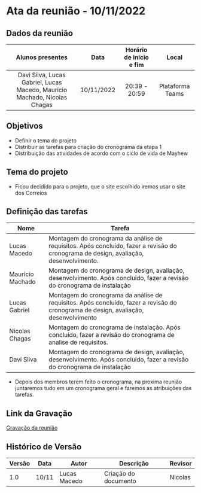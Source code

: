 # Ata da reunião - 10/11/2022

## Dados da reunião
|                             Alunos presentes                              |    Data    | Horário de inicio e fim |      Local       |
| :-----------------------------------------------------------------------: | :--------: | :---------------------: | :--------------: |
| Davi Silva, Lucas Gabriel, Lucas Macedo, Maurício Machado, Nicolas Chagas | 10/11/2022 |      20:39 - 20:59      | Plataforma Teams |

## Objetivos

- Definir o tema do projeto
- Distribuir as tarefas para criação do cronograma da etapa 1
- Distribuição das atividades de acordo com o ciclo de vida de Mayhew

## Tema do projeto

- Ficou decidido para o projeto, que o site escolhido iremos usar o site dos Correios

## Definição das tarefas

| Nome              | Tarefa |
| - | - |
| Lucas Macedo      | Montagem do cronograma da análise de requisitos. Após concluído, fazer a revisão do cronograma de design, avaliação, desenvolvimento. |
| Mauricio Machado  | Montagem do cronograma de design, avaliação, desenvolvimento. Após concluído, fazer a revisão do cronograma de instalação |
| Lucas Gabriel     | Montagem do cronograma da análise de requisitos. Após concluído, fazer a revisão do cronograma de design, avaliação, desenvolvimento |
| Nicolas Chagas    | Montagem do cronograma de instalação. Após concluído, fazer a revisão do cronograma de analise de requisitos. |
| Davi Silva        | Montagem do cronograma de design, avaliação, desenvolvimento. Após concluído, fazer a revisão do cronograma de instalação |

- Depois dos membros terem feito o cronograma, na proxima reunião juntaremos tudo em um cronograma geral
e faremos as atribuições das tarefas.

## Link da Gravação

[Gravação da reunião](https://youtu.be/STT29QPZ1LY)
## Histórico de Versão

| Versão | Data | Autor | Descrição | Revisor |
| - | - | - | - | - |
| 1.0 | 10/11 | Lucas Macedo | Criação do documento | Nicolas |
